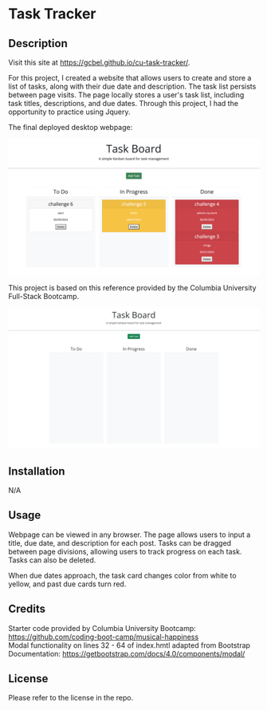 # Task Tracker

## Description

Visit this site at https://gcbel.github.io/cu-task-tracker/.

For this project, I created a website that allows users to create and store a list of tasks, along with their due date and description. The task list persists between page visits. The page locally stores a user's task list, including task titles, descriptions, and due dates. Through this project, I had the opportunity to practice using Jquery.

The final deployed desktop webpage:

![Website image](assets/images/website-image.png)

This project is based on this reference provided by the Columbia University Full-Stack Bootcamp.

![Reference image](assets/images/reference-gif.gif)

## Installation

N/A

## Usage

Webpage can be viewed in any browser. The page allows users to input a title, due date, and description for each post. Tasks can be dragged between page divisions, allowing users to track progress on each task. Tasks can also be deleted.

When due dates approach, the task card changes color from white to yellow, and past due cards turn red.

## Credits

Starter code provided by Columbia University Bootcamp: https://github.com/coding-boot-camp/musical-happiness <br/>
Modal functionality on lines 32 - 64 of index.hmtl adapted from Bootstrap Documentation: https://getbootstrap.com/docs/4.0/components/modal/

## License

Please refer to the license in the repo.
